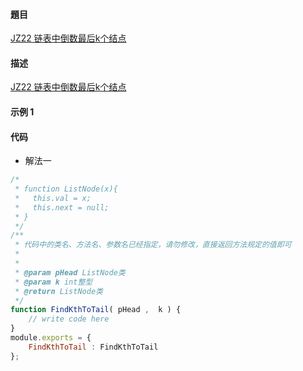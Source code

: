 #### 題目

[JZ22 链表中倒数最后k个结点](https://www.nowcoder.com/practice/886370fe658f41b498d40fb34ae76ff9?tpId=13&tqId=1377477&ru=/practice/6ab1d9a29e88450685099d45c9e31e46&qru=/ta/coding-interviews/question-ranking)

#### 描述

[JZ22 链表中倒数最后k个结点](https://www.nowcoder.com/practice/886370fe658f41b498d40fb34ae76ff9?tpId=13&tqId=1377477&ru=/practice/6ab1d9a29e88450685099d45c9e31e46&qru=/ta/coding-interviews/question-ranking)

#### 示例 1

#### 代码

- 解法一

```js
/*
 * function ListNode(x){
 *   this.val = x;
 *   this.next = null;
 * }
 */
/**
 * 代码中的类名、方法名、参数名已经指定，请勿修改，直接返回方法规定的值即可
 *
 * 
 * @param pHead ListNode类 
 * @param k int整型 
 * @return ListNode类
 */
function FindKthToTail( pHead ,  k ) {
    // write code here
}
module.exports = {
    FindKthToTail : FindKthToTail
};
```

